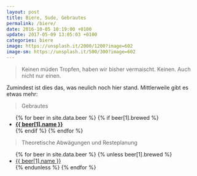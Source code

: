 ```yaml
---
layout: post
title: Biere, Sude, Gebrautes
permalink: /biere/
date: 2016-10-05 10:19:00 +0100
update: 2017-05-09 13:05:03 +0100
categories: biere
image: https://unsplash.it/2000/1200?image=602
image-sm: https://unsplash.it/500/300?image=602
---
```


> Keinen müden Tropfen, haben wir bisher vermaischt. Keinen. Auch nicht nur einen.

Zumindest ist dies das, was neulich noch hier stand. Mittlerweile gibt es etwas mehr:

> Gebrautes

<ul class="alpha-list-style">
{% for beer in site.data.beer %}
  {% if beer[1].brewed %}
    <li><a href="../{{beer[0]}}/"><b>{{ beer[1].name }}</b></a></li>
  {% endif %}
{% endfor %}
</ul>

> Theoretische Abwägungen und Resteplanung

<ul class="alpha-list-style">
{% for beer in site.data.beer %}
  {% unless beer[1].brewed %}
    <li><a href="../{{beer[0]}}/">{{ beer[1].name }}</a></li>
  {% endunless %}
{% endfor %}
</ul>

